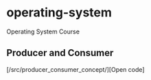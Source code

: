 # operating-system
Operating System Course

## Producer and Consumer
[/src/producer_consumer_concept/][Open code]
